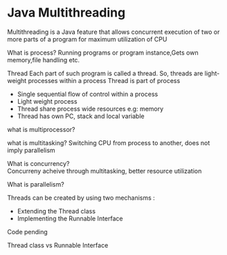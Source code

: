 # Java Multithreading

Multithreading is a Java feature that allows concurrent execution of two or more parts of a program for maximum utilization of CPU

What is process?
Running programs or program instance,Gets own memory,file handling etc.


Thread
Each part of such program is called a thread. So, threads are light-weight processes within a process
Thread is part of process
- Single sequential flow of control within a process
- Light weight process
- Thread share process wide resources e.g: memory
- Thread has own PC, stack and local variable

what is multiprocessor?

what is multitasking?
Switching CPU from process to another, does not imply parallelism 

What is concurrency?\
Concurreny acheive through multitasking, better resource utilization

What is parallelism?


Threads can be created by using two mechanisms : 

- Extending the Thread class 
- Implementing the Runnable Interface

Code pending

Thread class vs Runnable Interface

